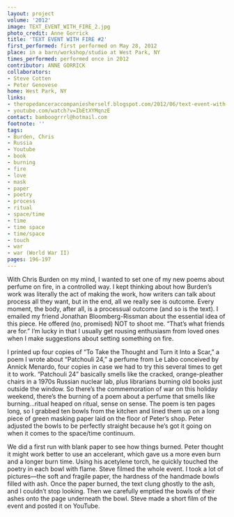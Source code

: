 ```yaml
---
layout: project
volume: '2012'
image: TEXT_EVENT_WITH_FIRE_2.jpg
photo_credit: Anne Gorrick
title: 'TEXT EVENT WITH FIRE #2'
first_performed: first performed on May 28, 2012
place: in a barn/workshop/studio at West Park, NY
times_performed: performed once in 2012
contributor: ANNE GORRICK
collaborators:
- Steve Cotten
- Peter Genovese
home: West Park, NY
links:
- theropedanceraccompaniesherself.blogspot.com/2012/06/text-event-with-fire-2.html
- youtube.com/watch?v=IbEtXYMqnzE
contact: bamboogrrrl@hotmail.com
footnote: ''
tags:
- Burden, Chris
- Russia
- Youtube
- book
- burning
- fire
- love
- mask
- paper
- poetry
- process
- ritual
- space/time
- time
- time space
- time/space
- touch
- war
- war (World War II)
pages: 196-197
---
```


With Chris Burden on my mind, I wanted to set one of my new poems about perfume on fire, in a controlled way. I kept thinking about how Burden’s work was literally the act of making the work, how writers can talk about process all they want, but in the end, all we really see is outcome. Every moment, the body, after all, is a processual outcome (and so is the text). I emailed my friend Jonathan Bloomberg-Rissman about the essential idea of this piece. He offered (no, promised) NOT to shoot me. “That’s what friends are for.” I’m lucky in that I usually get rousing enthusiasm from loved ones when I make suggestions about setting something on fire.

I printed up four copies of “To Take the Thought and Turn it Into a Scar,” a poem I wrote about “Patchouli 24,” a perfume from Le Labo conceived by Annick Menardo, four copies in case we had to try this several times to get it to work. “Patchouli 24” basically smells like the cracked, orange-pleather chairs in a 1970s Russian nuclear lab, plus librarians burning old books just outside the window. So there’s the commemoration of war on this holiday weekend, there’s the burning of a poem about a perfume that smells like burning...ritual heaped on ritual, sense on sense. The poem is ten pages long, so I grabbed ten bowls from the kitchen and lined them up on a long piece of green masking paper laid on the floor of Peter’s shop. Peter adjusted the bowls to be perfectly straight because he’s got it going on when it comes to the space/time continuum.

We did a first run with blank paper to see how things burned. Peter thought it might work better to use an accelerant, which gave us a more even burn and a longer burn time. Using his acetylene torch, he quickly touched the poetry in each bowl with flame. Steve filmed the whole event. I took a lot of pictures—the soft and fragile paper, the hardness of the handmade bowls filled with ash. Once the paper burned, the text clung ghostly to the ash, and I couldn’t stop looking. Then we carefully emptied the bowls of their ashes onto the page underneath the bowl. Steve made a short film of the event and posted it on YouTube.
